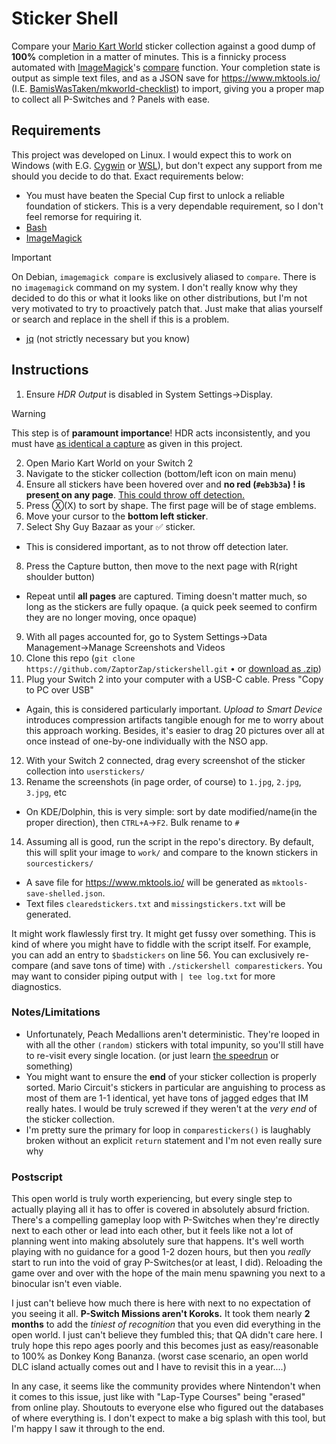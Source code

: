 # Sticker Shell
Compare your [Mario Kart World](https://www.nintendo.com/us/gaming-systems/switch-2/featured-games/mario-kart-world/) sticker collection against a good dump of **100%** completion in a matter of minutes. This is a finnicky process automated with [ImageMagick](https://imagemagick.org/)'s [compare](https://imagemagick.org/script/compare.php) function. Your completion state is output as simple text files, and as a JSON save for https://www.mktools.io/ (I.E. [BamisWasTaken/mkworld-checklist](https://github.com/BamisWasTaken/mkworld-checklist)) to import, giving you a proper map to collect all P-Switches and ? Panels with ease.

## Requirements
This project was developed on Linux. I would expect this to work on Windows (with E.G. [Cygwin](https://www.cygwin.com/) or [WSL](https://learn.microsoft.com/en-us/windows/wsl/install)), but don't expect any support from me should you decide to do that. Exact requirements below:
* You must have beaten the Special Cup first to unlock a reliable foundation of stickers. This is a very dependable requirement, so I don't feel remorse for requiring it.
* [Bash](https://www.gnu.org/software/bash/)
* [ImageMagick](https://imagemagick.org/)
> [!IMPORTANT]
> On Debian, `imagemagick compare` is exclusively aliased to `compare`. There is no `imagemagick` command on my system. I don't really know why they decided to do this or what it looks like on other distributions, but I'm not very motivated to try to proactively patch that. Just make that alias yourself or search and replace in the shell if this is a problem.
* [jq](https://jqlang.org/) (not strictly necessary but you know)

## Instructions
1. Ensure *HDR Output* is disabled in System Settings→Display.
> [!WARNING]
> This step is of **paramount importance**! HDR acts inconsistently, and you must have <ins>as identical a capture</ins> as given in this project.
2. Open Mario Kart World on your Switch 2
3. Navigate to the sticker collection (bottom/left icon on main menu)
4. Ensure all stickers have been hovered over and **no red (`#eb3b3a`) ! is present on any page**. <ins>This could throw off detection.</ins>
5. Press Ⓧ(X) to sort by shape. The first page will be of stage emblems.
6. Move your cursor to the **bottom left sticker**. 
7. Select Shy Guy Bazaar as your ✅ sticker.
  * This is considered important, as to not throw off detection later.
8. Press the Capture button, then move to the next page with R(right shoulder button)
  * Repeat until **all pages** are captured. Timing doesn't matter much, so long as the stickers are fully opaque. (a quick peek seemed to confirm they are no longer moving, once opaque)
9. With all pages accounted for, go to System Settings→Data Management→Manage Screenshots and Videos
10. Clone this repo (`git clone https://github.com/ZaptorZap/stickershell.git` • or [download as .zip](https://github.com/ZaptorZap/stickershell/archive/refs/heads/main.zip))
11. Plug your Switch 2 into your computer with a USB-C cable. Press "Copy to PC over USB"
  * Again, this is considered particularly important. *Upload to Smart Device* introduces compression artifacts tangible enough for me to worry about this approach working. Besides, it's easier to drag 20 pictures over all at once instead of one-by-one individually with the NSO app.
12. With your Switch 2 connected, drag every screenshot of the sticker collection into `userstickers/`
13. Rename the screenshots (in page order, of course) to `1.jpg`, `2.jpg`, `3.jpg`, etc 
  * On KDE/Dolphin, this is very simple: sort by date modified/name(in the proper direction), then `CTRL+A`→`F2`. Bulk rename to `#`
14. Assuming all is good, run the script in the repo's directory. By default, this will split your image to `work/` and compare to the known stickers in `sourcestickers/`
  * A save file for https://www.mktools.io/ will be generated as `mktools-save-shelled.json`.
  * Text files `clearedstickers.txt` and `missingstickers.txt` will be generated.

It might work flawlessly first try. It might get fussy over something. This is kind of where you might have to fiddle with the script itself. For example, you can add an entry to `$badstickers` on line 56. You can exclusively re-compare (and save tons of time) with `./stickershell comparestickers`. You may want to consider piping output with `| tee log.txt` for more diagnostics.

### Notes/Limitations
* Unfortunately, Peach Medallions aren't deterministic. They're looped in with all the other `(random)` stickers with total impunity, so you'll still have to re-visit every single location. (or just learn [the speedrun](https://www.speedrun.com/mkworld?h=free-roam-all-peach-medallions&x=w206yzj2-wle35er8.le2ggokl) or something)
* You might want to ensure the **end** of your sticker collection is properly sorted. Mario Circuit's stickers in particular are anguishing to process as most of them are 1-1 identical, yet have tons of jagged edges that IM really hates. I would be truly screwed if they weren't at the *very end* of the sticker collection.
* I'm pretty sure the primary for loop in `comparestickers()` is laughably broken without an explicit `return` statement and I'm not even really sure why

### Postscript
This open world is truly worth experiencing, but every single step to actually playing all it has to offer is covered in absolutely absurd friction. There's a compelling gameplay loop with P-Switches when they're directly next to each other or lead into each other, but it feels like not a lot of planning went into making absolutely sure that happens. It's well worth playing with no guidance for a good 1-2 dozen hours, but then you *really* start to run into the void of gray P-Switches(or at least, I did). Reloading the game over and over with the hope of the main menu spawning you next to a binocular isn't even viable.

I just can't believe how much there is here with next to no expectation of you seeing it all. **P-Switch Missions aren't Koroks.** It took them nearly **2 months** to add the *tiniest of recognition* that you even did everything in the open world. I just can't believe they fumbled this; that QA didn't care here. I truly hope this repo ages poorly and this becomes just as easy/reasonable to 100% as Donkey Kong Bananza. (worst case scenario, an open world DLC island actually comes out and I have to revisit this in a year....)

In any case, it seems like the community provides where Nintendon't when it comes to this issue, just like with "Lap-Type Courses" being "erased" from online play. Shoutouts to everyone else who figured out the databases of where everything is. I don't expect to make a big splash with this tool, but I'm happy I saw it through to the end.
